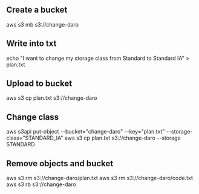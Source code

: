 ## Create a bucket
aws s3 mb s3://change-daro

## Write into txt
echo "I want to change my storage class from Standard to Standard IA" > plan.txt

## Upload to bucket
aws s3 cp plan.txt s3://change-daro

## Change class
aws s3api put-object --bucket="change-daro" --key="plan.txt" --storage-class="STANDARD_IA" 
aws s3 cp plan.txt s3://change-daro --storage STANDARD

## Remove objects and bucket
aws s3 rm s3://change-daro/plan.txt
aws s3 rm s3://change-daro/code.txt
aws s3 rb s3://change-daro
